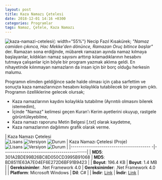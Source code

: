 ```yaml
---
layout: post
title: Kaza Namazı Çetelesi
date: 2018-12-01 14:16 +0300
categories: Programlar
tags: Namaz, Çetele, Kaza Namazı
---
```

![kaza-namazi-cetelesi](https://www.umutd.com/wp-content/uploads/2018/12/kaza-namazi-cetelesi-640x437.png){: width="55%"} Necip Fazıl Kısakürek; *"Namaz camiden çıkınca, Hac Mekke'den dönünce, Ramazan Oruç bitince başlar"* der. Ramazan sona erdiğinde, mübarek ramazan ayında namaz kılmaya başlayanlar, kıldıkları namaz sayısını arttırıp kılamadıklarının hesabını tutmaya çalışanlar için böyle bir program yazmak aklıma geldi. En nihayetinde kılınmayan namazların da insan için bir borç olduğu herkesin malumu. 

Programın elimden geldiğince sade halde olması için çaba sarfettim ve sonuçta kaza namazlarınızın hesabını kolaylıkla tutabilecek bir program çıktı. Programın özelliklerine gelecek olursak;

* Kaza namazlarının kaydını kolaylıkla tutabilme (Ayrıntılı olmasını bilerek istemedim),
* İçinde "Namaz" kelimesi geçen Kuran'ı Kerim ayetlerini okuyup, rastgele görüntüleyebilme,
* Kaza namazı raporunu Metin Belgesi [.txt] olarak kaydetme,
* Kaza namazlarının dağılımını grafik olarak verme.

| Kaza Namazı Çetelesi<br>![Lisans](https://img.shields.io/badge/Lisans-MIT-blue.svg?style=flat) ![Versiyon](https://img.shields.io/badge/Versiyon-1.1-blueviolet.svg?style=flat) ![Durum](https://img.shields.io/badge/Durum-Çalışıyor-success.svg?style=flat) | Kaza Namazı Çetelesi (Proje)<br>![Lisans](https://img.shields.io/badge/Lisans-MIT-blue.svg?style=flat) ![Versiyon](https://img.shields.io/badge/Versiyon-1.1-blueviolet.svg?style=flat) ![Durum](https://img.shields.io/badge/Proje-Sonlandırıldı-orange.svg?style=flat) |
|----------------------------------------- -|-------------------------------------------|
| **MD5**: 301A2BDE99B26BC8D050CD3995B91068 | **MD5**: BD8511E63A7E04EF6E272D6BF91B9423 | 
| **Boyut**: 196.4 KB                       | **Boyut**: 1.4 MB                         |
| **Gereksinimler**: .Net Framework 4.0     | **Gereksinimler**: .Net Framework 4.0     |
| **Platform**: Microsoft Windows           | **Dil**: C#  |
| **İndir**: [Link](www.google.com)         | **İndir**: [Link](www.google.com)         |